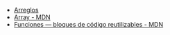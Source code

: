   * [Arreglos](https://curriculum.laboratoria.la/es/topics/javascript/04-arrays)
  * [Array - MDN](https://developer.mozilla.org/es/docs/Web/JavaScript/Reference/Global_Objects/Array/)
  * [Funciones — bloques de código reutilizables - MDN](https://developer.mozilla.org/es/docs/Learn/JavaScript/Building_blocks/Functions)
